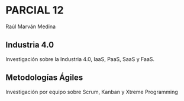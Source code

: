 # PARCIAL 12

Raúl Marván Medina

## Industria 4.0
Investigación sobre la Industria 4.0, IaaS, PaaS, SaaS y FaaS.

## Metodologías Ágiles
Investigación por equipo sobre Scrum, Kanban y Xtreme Programming
